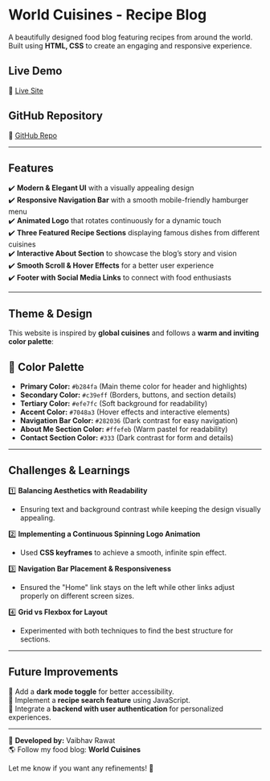 # **World Cuisines - Recipe Blog**  
A beautifully designed food blog featuring recipes from around the world. Built using **HTML, CSS** to create an engaging and responsive experience.  

## **Live Demo**  
🔗 [Live Site](https://rawat107.github.io/Blog-App-usign-html-css/) 

## **GitHub Repository**  
📂 [GitHub Repo](https://github.com/Rawat107/Blog-App-usign-html-css.git)

---

## **Features**  
✔️ **Modern & Elegant UI** with a visually appealing design  
✔️ **Responsive Navigation Bar** with a smooth mobile-friendly hamburger menu  
✔️ **Animated Logo** that rotates continuously for a dynamic touch  
✔️ **Three Featured Recipe Sections** displaying famous dishes from different cuisines  
✔️ **Interactive About Section** to showcase the blog’s story and vision  
✔️ **Smooth Scroll & Hover Effects** for a better user experience  
✔️ **Footer with Social Media Links** to connect with food enthusiasts  

---

## **Theme & Design**  
This website is inspired by **global cuisines** and follows a **warm and inviting color palette**:  
## 🎨 Color Palette  

- **Primary Color:** `#b284fa` (Main theme color for header and highlights)  
- **Secondary Color:** `#c39eff` (Borders, buttons, and section details)  
- **Tertiary Color:** `#efe7fc` (Soft background for readability)  
- **Accent Color:** `#7048a3` (Hover effects and interactive elements)  
- **Navigation Bar Color:** `#282036` (Dark contrast for easy navigation)  
- **About Me Section Color:** `#ffefeb` (Warm pastel for readability)  
- **Contact Section Color:** `#333` (Dark contrast for form and details)  


---

## **Challenges & Learnings**  
1️⃣ **Balancing Aesthetics with Readability**  
   - Ensuring text and background contrast while keeping the design visually appealing.  

2️⃣ **Implementing a Continuous Spinning Logo Animation**  
   - Used **CSS keyframes** to achieve a smooth, infinite spin effect.  

3️⃣ **Navigation Bar Placement & Responsiveness**  
   - Ensured the "Home" link stays on the left while other links adjust properly on different screen sizes.  

4️⃣ **Grid vs Flexbox for Layout**  
   - Experimented with both techniques to find the best structure for sections.  

---

## **Future Improvements**  
🚀 Add a **dark mode toggle** for better accessibility.  
🚀 Implement a **recipe search feature** using JavaScript.  
🚀 Integrate a **backend with user authentication** for personalized experiences.  

---

📌 **Developed by:** Vaibhav Rawat  
🌎 Follow my food blog: **World Cuisines**  

Let me know if you want any refinements! 🚀
